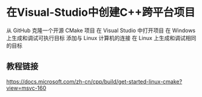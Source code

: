 # 在Visual-Studio中创建C++跨平台项目

从 GitHub 克隆一个开源 CMake 项目
在 Visual Studio 中打开项目
在 Windows 上生成和调试可执行目标
添加与 Linux 计算机的连接
在 Linux 上生成和调试相同的目标

## 教程链接

https://docs.microsoft.com/zh-cn/cpp/build/get-started-linux-cmake?view=msvc-160
